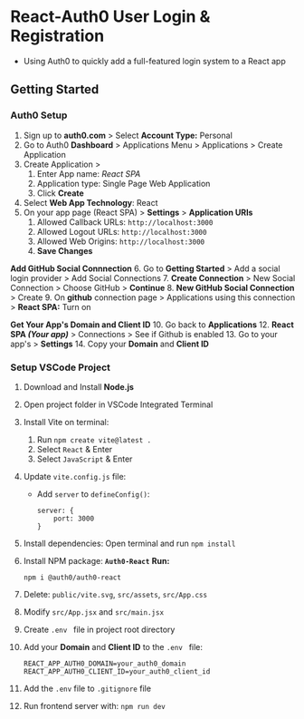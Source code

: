# React-Auth0 User Login & Registration

- Using Auth0 to quickly add a full-featured login system to a React app


## Getting Started

### Auth0 Setup

1. Sign up to **auth0.com** > Select **Account Type:** Personal
2. Go to Auth0 **Dashboard** > Applications Menu > Applications > Create Application
3. Create Application > 
    1. Enter App name: *React SPA*
    2. Application type: Single Page Web Application
    3. Click **Create**
4. Select **Web App Technology**: React
5. On your app page (React SPA) > **Settings** > **Application URIs**
    1. Allowed Callback URLs: `http://localhost:3000`
    2. Allowed Logout URLs: `http://localhost:3000`
    3. Allowed Web Origins: `http://localhost:3000`
    4. **Save Changes**

**Add GitHub Social Connnection**
6. Go to **Getting Started** > Add a social login provider > Add Social Connections
7. **Create Connection** > New Social Connection > Choose GitHub > **Continue**
8. **New GitHub Social Connection** > Create
9. On **github** connection page > Applications using this connection > **React SPA:** Turn on 

**Get Your App's Domain and Client ID**
10. Go back to **Applications**
12. **React SPA *(Your app)*** > Connections > See if Github is enabled
13. Go to your app's > **Settings**
14. Copy your **Domain** and **Client ID**


### Setup VSCode Project

1. Download and Install **Node.js**
2. Open project folder in VSCode Integrated Terminal

3. Install Vite on terminal:
    1. Run `npm create vite@latest .`
    2. Select `React` & Enter
    3. Select `JavaScript` & Enter

4. Update `vite.config.js` file:
    - Add `server` to `defineConfig()`:
        ```
        server: { 
            port: 3000
        }
        ```
        
5. Install dependencies: Open terminal and run `npm install`

6. Install NPM package: **`Auth0-React`** 
    **Run:** 
    ```
    npm i @auth0/auth0-react
    ```

7. Delete: `public/vite.svg`, `src/assets`, `src/App.css`
8. Modify `src/App.jsx` and `src/main.jsx`
9. Create `.env ` file in project root directory

10. Add your **Domain** and **Client ID** to the `.env ` file:
    ```
    REACT_APP_AUTH0_DOMAIN=your_auth0_domain
    REACT_APP_AUTH0_CLIENT_ID=your_auth0_client_id
    ```

11. Add the `.env` file to `.gitignore` file
12. Run frontend server with: `npm run dev`
